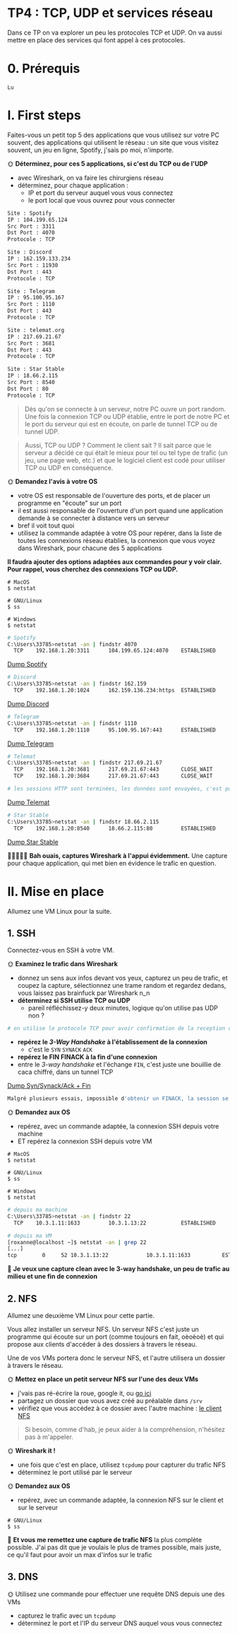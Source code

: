 # TP4 : TCP, UDP et services réseau

Dans ce TP on va explorer un peu les protocoles TCP et UDP. On va aussi mettre en place des services qui font appel à ces protocoles.

# 0. Prérequis

```
Lu
```

# I. First steps

Faites-vous un petit top 5 des applications que vous utilisez sur votre PC souvent, des applications qui utilisent le réseau : un site que vous visitez souvent, un jeu en ligne, Spotify, j'sais po moi, n'importe.

🌞 **Déterminez, pour ces 5 applications, si c'est du TCP ou de l'UDP**

- avec Wireshark, on va faire les chirurgiens réseau
- déterminez, pour chaque application :
  - IP et port du serveur auquel vous vous connectez
  - le port local que vous ouvrez pour vous connecter


```bash
Site : Spotify
IP : 104.199.65.124
Src Port : 3311
Dst Port : 4070
Protocole : TCP
```

```bash
Site : Discord
IP : 162.159.133.234
Src Port : 11930
Dst Port : 443
Protocole : TCP
```

```bash
Site : Telegram
IP : 95.100.95.167
Src Port : 1110
Dst Port : 443
Protocole : TCP
```

```bash
Site : telemat.org
IP : 217.69.21.67
Src Port : 3681
Dst Port : 443
Protocole : TCP
```

```bash
Site : Star Stable
IP : 18.66.2.115
Src Port : 8540
Dst Port : 80
Protocole : TCP
```

> Dès qu'on se connecte à un serveur, notre PC ouvre un port random. Une fois la connexion TCP ou UDP établie, entre le port de notre PC et le port du serveur qui est en écoute, on parle de tunnel TCP ou de tunnel UDP.


> Aussi, TCP ou UDP ? Comment le client sait ? Il sait parce que le serveur a décidé ce qui était le mieux pour tel ou tel type de trafic (un jeu, une page web, etc.) et que le logiciel client est codé pour utiliser TCP ou UDP en conséquence.

🌞 **Demandez l'avis à votre OS**

- votre OS est responsable de l'ouverture des ports, et de placer un programme en "écoute" sur un port
- il est aussi responsable de l'ouverture d'un port quand une application demande à se connecter à distance vers un serveur
- bref il voit tout quoi
- utilisez la commande adaptée à votre OS pour repérer, dans la liste de toutes les connexions réseau établies, la connexion que vous voyez dans Wireshark, pour chacune des 5 applications

**Il faudra ajouter des options adaptées aux commandes pour y voir clair. Pour rappel, vous cherchez des connexions TCP ou UDP.**

```
# MacOS
$ netstat

# GNU/Linux
$ ss

# Windows
$ netstat
```

```bash
# Spotify
C:\Users\33785>netstat -an | findstr 4070
  TCP    192.168.1.20:3311      104.199.65.124:4070    ESTABLISHED
```
[Dump Spotify](./filesTP4/spotify.pcapng)

```bash
# Discord
C:\Users\33785>netstat -an | findstr 162.159
  TCP    192.168.1.20:1024      162.159.136.234:https  ESTABLISHED
```
[Dump Discord](./filesTP4/discorddeux.pcapng)

```bash
# Telegram
C:\Users\33785>netstat -an | findstr 1110
  TCP    192.168.1.20:1110      95.100.95.167:443      ESTABLISHED
```
[Dump Telegram](./filesTP4/telegram.pcapng)

```bash
# Telemat
C:\Users\33785>netstat -an | findstr 217.69.21.67
  TCP    192.168.1.20:3681      217.69.21.67:443       CLOSE_WAIT
  TCP    192.168.1.20:3684      217.69.21.67:443       CLOSE_WAIT

# les sessions HTTP sont terminées, les données sont envoyées, c'est pour ça que l'état est en CLOSE_WAIT
```
[Dump Telemat](./filesTP4/telemat.pcapng)

```bash
# Star Stable
C:\Users\33785>netstat -an | findstr 18.66.2.115
  TCP    192.168.1.20:8540      18.66.2.115:80         ESTABLISHED
```
[Dump Star Stable](./filesTP4/starstable.pcapng)

🦈🦈🦈🦈🦈 **Bah ouais, captures Wireshark à l'appui évidemment.** Une capture pour chaque application, qui met bien en évidence le trafic en question.

# II. Mise en place

Allumez une VM Linux pour la suite.


## 1. SSH

Connectez-vous en SSH à votre VM.

🌞 **Examinez le trafic dans Wireshark**

- donnez un sens aux infos devant vos yeux, capturez un peu de trafic, et coupez la capture, sélectionnez une trame random et regardez dedans, vous laissez pas brainfuck par Wireshark n_n
- **déterminez si SSH utilise TCP ou UDP**
  - pareil réfléchissez-y deux minutes, logique qu'on utilise pas UDP non ?
```bash
# on utilise le protocole TCP pour avoir confirmation de la reception des paquets
```
- **repérez le *3-Way Handshake* à l'établissement de la connexion**
  - c'est le `SYN` `SYNACK` `ACK`
- **repérez le FIN FINACK à la fin d'une connexion**
- entre le *3-way handshake* et l'échange `FIN`, c'est juste une bouillie de caca chiffré, dans un tunnel TCP

[Dump Syn/Synack/Ack + Fin](./filesTP4/synsynack.pcapng)

```bash
Malgré plusieurs essais, impossible d'obtenir un FINACK, la session se termine juste par un reset
```


🌞 **Demandez aux OS**

- repérez, avec un commande adaptée, la connexion SSH depuis votre machine
- ET repérez la connexion SSH depuis votre VM


```
# MacOS
$ netstat

# GNU/Linux
$ ss

# Windows
$ netstat
```

```bash
# depuis ma machine
C:\Users\33785>netstat -an | findstr 22
  TCP    10.3.1.11:1633         10.3.1.13:22           ESTABLISHED
```

```bash
# depuis ma VM
[roxanne@localhost ~]$ netstat -an | grep 22
[...]
tcp        0     52 10.3.1.13:22            10.3.1.11:1633          ESTABLISHED
```

🦈 **Je veux une capture clean avec le 3-way handshake, un peu de trafic au milieu et une fin de connexion**

## 2. NFS

Allumez une deuxième VM Linux pour cette partie.

Vous allez installer un serveur NFS. Un serveur NFS c'est juste un programme qui écoute sur un port (comme toujours en fait, oèoèoè) et qui propose aux clients d'accéder à des dossiers à travers le réseau.

Une de vos VMs portera donc le serveur NFS, et l'autre utilisera un dossier à travers le réseau.

🌞 **Mettez en place un petit serveur NFS sur l'une des deux VMs**

- j'vais pas ré-écrire la roue, google it, ou [go ici](https://www.server-world.info/en/note?os=Rocky_Linux_8&p=nfs&f=1)
- partagez un dossier que vous avez créé au préalable dans `/srv`
- vérifiez que vous accédez à ce dossier avec l'autre machine : [le client NFS](https://www.server-world.info/en/note?os=Rocky_Linux_8&p=nfs&f=2)



> Si besoin, comme d'hab, je peux aider à la compréhension, n'hésitez pas à m'appeler.

🌞 **Wireshark it !**

- une fois que c'est en place, utilisez `tcpdump` pour capturer du trafic NFS
- déterminez le port utilisé par le serveur

🌞 **Demandez aux OS**

- repérez, avec un commande adaptée, la connexion NFS sur le client et sur le serveur

```
# GNU/Linux
$ ss
```

🦈 **Et vous me remettez une capture de trafic NFS** la plus complète possible. J'ai pas dit que je voulais le plus de trames possible, mais juste, ce qu'il faut pour avoir un max d'infos sur le trafic

## 3. DNS

🌞 Utilisez une commande pour effectuer une requête DNS depuis une des VMs

- capturez le trafic avec un `tcpdump`
- déterminez le port et l'IP du serveur DNS auquel vous vous connectez
